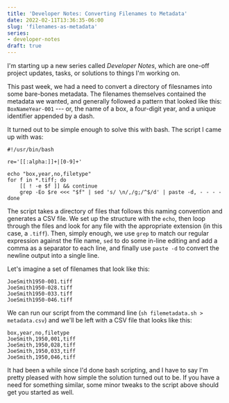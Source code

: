 ```yaml
---
title: 'Developer Notes: Converting Filenames to Metadata'
date: 2022-02-11T13:36:35-06:00
slug: 'filenames-as-metadata'
series:
- developer-notes
draft: true
---
```


<aside>
I'm starting up a new series called <em>Developer Notes</em>, which are one-off project updates, tasks, or solutions to things I'm working on.
</aside>

This past week, we had a need to convert a directory of filesnames into some bare-bones metadata. The filenames themselves contained the metadata we wanted, and generally followed a pattern that looked like this: `BoxNameYear-001` --- or, the name of a box, a four-digit year, and a unique identifier appended by a dash. 

It turned out to be simple enough to solve this with bash. The script I came up with was: 

```
#!/usr/bin/bash 

re='[[:alpha:]]+|[0-9]+'

echo "box,year,no,filetype"
for f in *.tiff; do 
    [[ ! -e $f ]] && continue
    grep -Eo $re <<< "$f" | sed 's/ \n/,/g;/^$/d' | paste -d, - - - -
done
```

The script takes a directory of files that follows this naming convention and generates a CSV file. We set up the structure with the `echo`, then loop through the files and look for any file with the appropriate extension (in this case, a `.tiff`). Then, simply enough, we use `grep` to match our regular expression against the file name, `sed` to do some in-line editing and add a comma as a separator to each line, and finally use `paste -d` to convert the newline output into a single line. 

Let's imagine a set of filenames that look like this: 

```
JoeSmith1950-001.tiff
JoeSmith1950-028.tiff
JoeSmith1950-033.tiff
JoeSmith1950-046.tiff
```

We can run our script from the command line (`sh filemetadata.sh > metadata.csv`) and we'll be left with a CSV file that looks like this:

```
box,year,no,filetype
JoeSmith,1950,001,tiff
JoeSmith,1950,028,tiff
JoeSmith,1950,033,tiff
JoeSmith,1950,046,tiff
```

It had been a while since I'd done bash scripting, and I have to say I'm
pretty pleased with how simple the solution turned out to be. If you have a
need for something similar, some minor tweaks to the script above should get
you started as well.
